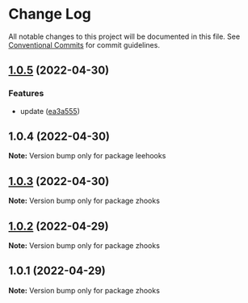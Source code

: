 # Change Log

All notable changes to this project will be documented in this file.
See [Conventional Commits](https://conventionalcommits.org) for commit guidelines.

## [1.0.5](https://github.com/Owen-Leehx/npm-test/compare/leehooks@1.0.4...leehooks@1.0.5) (2022-04-30)


### Features

* update ([ea3a555](https://github.com/Owen-Leehx/npm-test/commit/ea3a555608e727ccc93ddff40560c5a62eb19f29))





## 1.0.4 (2022-04-30)

**Note:** Version bump only for package leehooks





## [1.0.3](https://github.com/Owen-Leehx/npm-test/compare/zhooks@1.0.2...zhooks@1.0.3) (2022-04-30)

**Note:** Version bump only for package zhooks





## [1.0.2](https://github.com/Owen-Leehx/npm-test/compare/zhooks@1.0.1...zhooks@1.0.2) (2022-04-29)

**Note:** Version bump only for package zhooks





## 1.0.1 (2022-04-29)

**Note:** Version bump only for package zhooks
